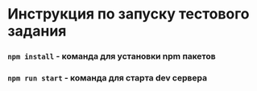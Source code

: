# Инструкция по запуску тестового задания

### `npm install` - команда для установки npm пакетов

### `npm run start` - команда для старта dev сервера